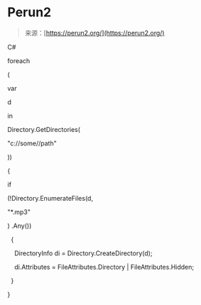 <!--yml
category: 未分类
date: 2024-05-27 14:49:40
-->

# Perun2

> 来源：[https://perun2.org/](https://perun2.org/)

C#

foreach

(

var

d

in

Directory.GetDirectories(

"c://some//path"

))

{   

if

(!Directory.EnumerateFiles(d,

"*.mp3"

) .Any())

  {

    DirectoryInfo di = Directory.CreateDirectory(d);

    di.Attributes = FileAttributes.Directory | FileAttributes.Hidden;

  }

}